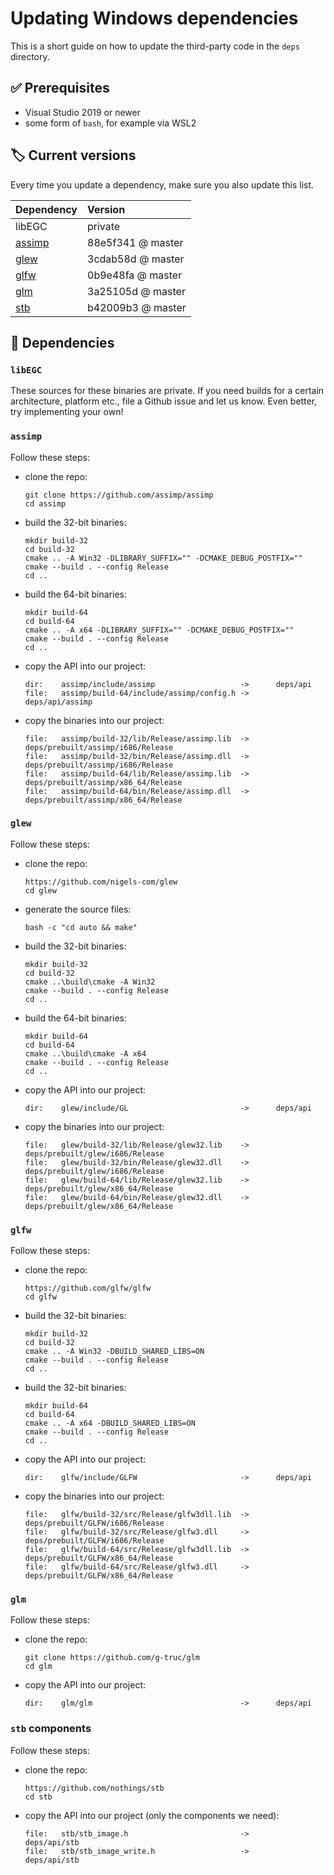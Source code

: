 # Updating Windows dependencies

This is a short guide on how to update the third-party code in the `deps` directory.


## :white_check_mark: Prerequisites

-   Visual Studio 2019 or newer
-   some form of `bash`, for example via WSL2


## :label: Current versions

Every time you update a dependency, make sure you also update this list.

| Dependency    | Version
| :---          | :---
| libEGC        | private
| [assimp](https://github.com/assimp/assimp)    | 88e5f341 @ master
| [glew](https://github.com/nigels-com/glew)    | 3cdab58d @ master
| [glfw](https://github.com/glfw/glfw)          | 0b9e48fa @ master
| [glm](https://github.com/g-truc/glm)          | 3a25105d @ master
| [stb](https://github.com/nothings/stb)        | b42009b3 @ master


## :bento: Dependencies

### `libEGC`

These sources for these binaries are private. If you need builds for a certain architecture, platform etc., file a Github issue and let us know. Even better, try implementing your own!


### `assimp`

Follow these steps:

-   clone the repo:
    ```
    git clone https://github.com/assimp/assimp
    cd assimp
    ```
-   build the 32-bit binaries:
    ```
    mkdir build-32
    cd build-32
    cmake .. -A Win32 -DLIBRARY_SUFFIX="" -DCMAKE_DEBUG_POSTFIX=""
    cmake --build . --config Release
    cd ..
    ```
-   build the 64-bit binaries:
    ```
    mkdir build-64
    cd build-64
    cmake .. -A x64 -DLIBRARY_SUFFIX="" -DCMAKE_DEBUG_POSTFIX=""
    cmake --build . --config Release
    cd ..
    ```
-   copy the API into our project:
    ```
    dir:    assimp/include/assimp                   ->      deps/api
    file:   assimp/build-64/include/assimp/config.h ->      deps/api/assimp
    ```
-   copy the binaries into our project:
    ```
    file:   assimp/build-32/lib/Release/assimp.lib  ->      deps/prebuilt/assimp/i686/Release
    file:   assimp/build-32/bin/Release/assimp.dll  ->      deps/prebuilt/assimp/i686/Release
    file:   assimp/build-64/lib/Release/assimp.lib  ->      deps/prebuilt/assimp/x86_64/Release
    file:   assimp/build-64/bin/Release/assimp.dll  ->      deps/prebuilt/assimp/x86_64/Release
    ```

### `glew`

Follow these steps:

-   clone the repo:
    ```
    https://github.com/nigels-com/glew
    cd glew
    ```
-   generate the source files:
    ```
    bash -c "cd auto && make"
    ```
-   build the 32-bit binaries:
    ```
    mkdir build-32
    cd build-32
    cmake ..\build\cmake -A Win32
    cmake --build . --config Release
    cd ..
    ```
-   build the 64-bit binaries:
    ```
    mkdir build-64
    cd build-64
    cmake ..\build\cmake -A x64
    cmake --build . --config Release
    cd ..
    ```
-   copy the API into our project:
    ```
    dir:    glew/include/GL                         ->      deps/api
    ```
-   copy the binaries into our project:
    ```
    file:   glew/build-32/lib/Release/glew32.lib    ->      deps/prebuilt/glew/i686/Release
    file:   glew/build-32/bin/Release/glew32.dll    ->      deps/prebuilt/glew/i686/Release
    file:   glew/build-64/lib/Release/glew32.lib    ->      deps/prebuilt/glew/x86_64/Release
    file:   glew/build-64/bin/Release/glew32.dll    ->      deps/prebuilt/glew/x86_64/Release
    ```

### `glfw`

Follow these steps:

-   clone the repo:
    ```
    https://github.com/glfw/glfw
    cd glfw
    ```
-   build the 32-bit binaries:
    ```
    mkdir build-32
    cd build-32
    cmake .. -A Win32 -DBUILD_SHARED_LIBS=ON
    cmake --build . --config Release
    cd ..
    ```
-   build the 32-bit binaries:
    ```
    mkdir build-64
    cd build-64
    cmake .. -A x64 -DBUILD_SHARED_LIBS=ON
    cmake --build . --config Release
    cd ..
    ```
-   copy the API into our project:
    ```
    dir:    glfw/include/GLFW                       ->      deps/api
    ```
-   copy the binaries into our project:
    ```
    file:   glfw/build-32/src/Release/glfw3dll.lib  ->      deps/prebuilt/GLFW/i686/Release
    file:   glfw/build-32/src/Release/glfw3.dll     ->      deps/prebuilt/GLFW/i686/Release
    file:   glfw/build-64/src/Release/glfw3dll.lib  ->      deps/prebuilt/GLFW/x86_64/Release
    file:   glfw/build-64/src/Release/glfw3.dll     ->      deps/prebuilt/GLFW/x86_64/Release
    ```

### `glm`

Follow these steps:

-   clone the repo:
    ```
    git clone https://github.com/g-truc/glm
    cd glm
    ```
-   copy the API into our project:
    ```
    dir:    glm/glm                                 ->      deps/api
    ```

### `stb` components

Follow these steps:

-   clone the repo:
    ```
    https://github.com/nothings/stb
    cd stb
    ```
-   copy the API into our project (only the components we need):
    ```
    file:   stb/stb_image.h                         ->      deps/api/stb
    file:   stb/stb_image_write.h                   ->      deps/api/stb
    ```
